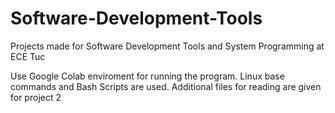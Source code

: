 # Software-Development-Tools
Projects made for Software Development Tools and System Programming at ECE Tuc

Use Google Colab enviroment for running the program. Linux base commands and Bash Scripts 
are used. Additional files for reading are given for project 2
